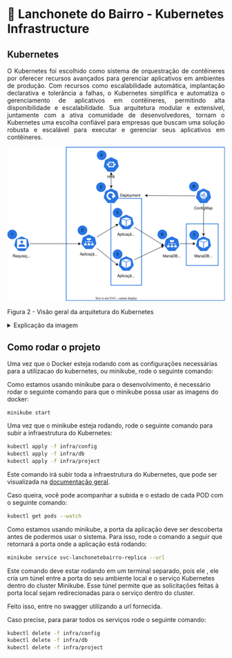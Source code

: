 # 🍔 Lanchonete do Bairro - Kubernetes Infrastructure

## Kubernetes

<p align="justify">
  O Kubernetes foi escolhido como sistema de orquestração de contêineres por oferecer recursos avançados para gerenciar aplicativos em ambientes de produção. Com recursos como escalabilidade automática, implantação declarativa e tolerância a falhas, o Kubernetes simplifica e automatiza o gerenciamento de aplicativos em contêineres, permitindo alta disponibilidade e escalabilidade. Sua arquitetura modular e extensível, juntamente com a ativa comunidade de desenvolvedores, tornam o Kubernetes uma escolha confiável para empresas que buscam uma solução robusta e escalável para executar e gerenciar seus aplicativos em contêineres.
</p>

<p align="center">
  <img src="https://raw.githubusercontent.com/postech-lanchonete/.github/cc2cb83e979e24eb2e68a7922c901f8773379bdf/profile/figura_2_kube.svg" />
</p>

Figura 2 - Visão geral da arquitetura do Kubernetes
<details>
  <summary>Explicação da imagem</summary>
  <ol>
    <li>Requisição Externa: A requisição inicial é originada externamente e direcionada ao sistema. </li>
    <li>Service "lanchonetebairro": Este serviço atua como ponto de entrada para a aplicação principal. O arquivo de configuração "<b>lanchonetebairro-svc.yaml</b>" define esse serviço, que desempenha um papel fundamental no roteamento da requisição para o destino adequado.</li>
    <li>Deployment: Esta camada consiste nos pods que compõem a aplicação. O arquivo de configuração "<b>lanchonetebairro-deployment.yaml</b>" define como esses pods são criados e escalados.</li>
    <li>HPA (Horizontal Pod Autoscaler): O arquivo de configuração "<b>lanchonetebairro-hpa.yaml</b>" define o HPA, que é responsável por ajustar automaticamente o número de réplicas dos pods com base na carga de trabalho, garantindo escalabilidade.</li>
    <li>Pods: São as instâncias individuais da aplicação que foram criadas de acordo com as especificações definidas no <b>deployment</b>.</li>
    <li>Service do banco de dados MariaDB: O arquivo "<b>db-svc.yaml</b>" configura o service que fornece uma interface para acessar o banco de dados MariaDB.</li>
    <li>Pod do MariaDB: O arquivo "<b>db-pod.yaml</b>" define o pod responsável por executar o banco de dados MariaDB.</li>
    <li>ConfigMap: O arquivo "<b>db.configmap.yaml</b>" define o ConfigMap, que é utilizado para armazenar e fornecer configurações para os componentes do sistema, como senhas e outras informações sensíveis.</li>
  </ol>
  <p align="justify">
    Essas camadas e serviços trabalham juntos para garantir que a requisição seja encaminhada corretamente, que a aplicação esteja disponível, escalável e que haja uma conexão adequada com o banco de dados.
  </p>
</details>

## Como rodar o projeto

Uma vez que o Docker esteja rodando com as configurações necessárias para a utilizacao do kubernetes, ou minikube, rode o seguinte comando:

Como estamos usando minikube para o desenvolvimento, é necessário rodar o seguinte comando para que o minikube possa usar as imagens do docker:

```shell
minikube start
```

Uma vez que o minikube esteja rodando, rode o seguinte comando para subir a infraestrutura do Kubernetes:

```sh
kubectl apply -f infra/config
kubectl apply -f infra/db
kubectl apply -f infra/project
```

Este comando irá subir toda a infraestrutura do Kubernetes, que pode ser visualizada na [documentação geral](https://www.notion.so/danielmariadasilva/Lanchonete-do-Bairro-97145985ac3e4b65a077ff13866e66ad#927eb1f24e804f34b9aa1e8a70c30644).

Caso queira, você pode acompanhar a subida e o estado de cada POD com o seguinte comando:

```sh
kubectl get pods --watch
```

Como estamos usando minikube, a porta da aplicação deve ser descoberta antes de podermos usar o sistema. Para isso, rode o comando a seguir que retornará a porta onde a aplicação está rodando:

```sh
minikube service svc-lanchonetebairro-replica --url
```
Este comando deve estar rodando em um terminal separado, pois ele , ele cria um túnel entre a porta do seu ambiente local e o serviço Kubernetes dentro do cluster Minikube. Esse túnel permite que as solicitações feitas à porta local sejam redirecionadas para o serviço dentro do cluster.

Feito isso, entre no swagger utilizando a url fornecida.

Caso precise, para parar todos os serviços rode o seguinte comando:

```sh
kubectl delete -f infra/config
kubectl delete -f infra/db
kubectl delete -f infra/project
```
